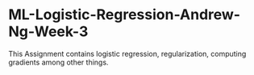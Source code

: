 # ML-Logistic-Regression-Andrew-Ng-Week-3

This Assignment contains logistic regression, regularization, computing gradients among other things.
